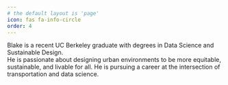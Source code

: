 ```yaml
---
# the default layout is 'page'
icon: fas fa-info-circle
order: 4
---
```


Blake is a recent UC Berkeley graduate with degrees in Data Science and Sustainable Design.  
He is passionate about designing urban environments to be more equitable, sustainable, and livable for all. He is pursuing a career at the intersection of transportation and data science.
